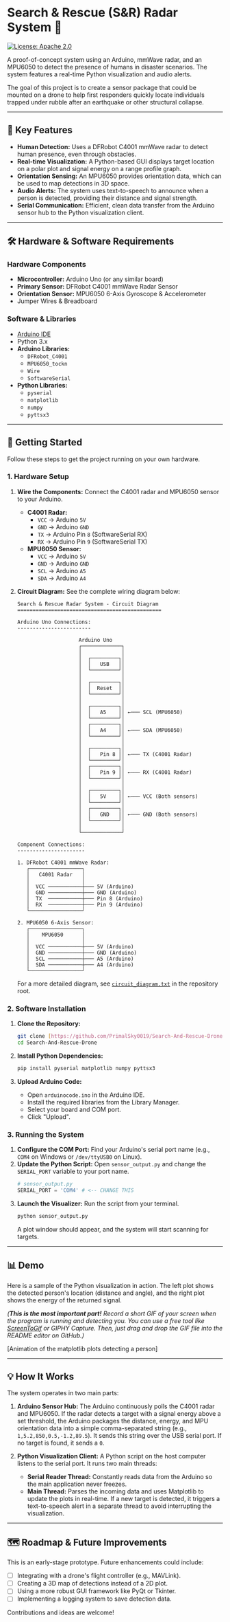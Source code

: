 # Search & Rescue (S&R) Radar System 📡

[![License: Apache 2.0](https://img.shields.io/badge/License-Apache_2.0-blue.svg)](https://opensource.org/licenses/Apache-2.0)

A proof-of-concept system using an Arduino, mmWave radar, and an MPU6050 to detect the presence of humans in disaster scenarios. The system features a real-time Python visualization and audio alerts.

The goal of this project is to create a sensor package that could be mounted on a drone to help first responders quickly locate individuals trapped under rubble after an earthquake or other structural collapse.


---

## 🎯 Key Features

* **Human Detection:** Uses a DFRobot C4001 mmWave radar to detect human presence, even through obstacles.
* **Real-time Visualization:** A Python-based GUI displays target location on a polar plot and signal energy on a range profile graph.
* **Orientation Sensing:** An MPU6050 provides orientation data, which can be used to map detections in 3D space.
* **Audio Alerts:** The system uses text-to-speech to announce when a person is detected, providing their distance and signal strength.
* **Serial Communication:** Efficient, clean data transfer from the Arduino sensor hub to the Python visualization client.

---

## 🛠️ Hardware & Software Requirements

### Hardware Components
* **Microcontroller:** Arduino Uno (or any similar board)
* **Primary Sensor:** DFRobot C4001 mmWave Radar Sensor
* **Orientation Sensor:** MPU6050 6-Axis Gyroscope & Accelerometer
* Jumper Wires & Breadboard

### Software & Libraries
* [Arduino IDE](https://www.arduino.cc/en/software)
* Python 3.x
* **Arduino Libraries:**
    * `DFRobot_C4001`
    * `MPU6050_tockn`
    * `Wire`
    * `SoftwareSerial`
* **Python Libraries:**
    * `pyserial`
    * `matplotlib`
    * `numpy`
    * `pyttsx3`

---

## 🚀 Getting Started

Follow these steps to get the project running on your own hardware.

### 1. Hardware Setup

1.  **Wire the Components:** Connect the C4001 radar and MPU6050 sensor to your Arduino.
    * **C4001 Radar:**
        * `VCC` -> Arduino `5V`
        * `GND` -> Arduino `GND`
        * `TX` -> Arduino Pin `8` (SoftwareSerial RX)
        * `RX` -> Arduino Pin `9` (SoftwareSerial TX)
    * **MPU6050 Sensor:**
        * `VCC` -> Arduino `5V`
        * `GND` -> Arduino `GND`
        * `SCL` -> Arduino `A5`
        * `SDA` -> Arduino `A4`

2.  **Circuit Diagram:** See the complete wiring diagram below:

    ```
    Search & Rescue Radar System - Circuit Diagram
    ===============================================

    Arduino Uno Connections:
    ------------------------

                        Arduino Uno
                        ┌─────────────┐
                        │             │
                        │  ┌─────────┐│
                        │  │   USB   ││
                        │  └─────────┘│
                        │             │
                        │  ┌─────────┐│
                        │  │  Reset  ││
                        │  └─────────┘│
                        │             │
                        │  ┌─────────┐│
                        │  │   A5    ││ ←─── SCL (MPU6050)
                        │  └─────────┘│
                        │  ┌─────────┐│
                        │  │   A4    ││ ←─── SDA (MPU6050)
                        │  └─────────┘│
                        │             │
                        │  ┌─────────┐│
                        │  │   Pin 8 ││ ←─── TX (C4001 Radar)
                        │  └─────────┘│
                        │  ┌─────────┐│
                        │  │   Pin 9 ││ ←─── RX (C4001 Radar)
                        │  └─────────┘│
                        │             │
                        │  ┌─────────┐│
                        │  │   5V    ││ ←─── VCC (Both sensors)
                        │  └─────────┘│
                        │  ┌─────────┐│
                        │  │   GND   ││ ←─── GND (Both sensors)
                        │  └─────────┘│
                        │             │
                        └─────────────┘

    Component Connections:
    ----------------------

    1. DFRobot C4001 mmWave Radar:
       ┌─────────────────┐
       │   C4001 Radar   │
       │                 │
       │  VCC ───────────┼─── 5V (Arduino)
       │  GND ───────────┼─── GND (Arduino)
       │  TX  ───────────┼─── Pin 8 (Arduino)
       │  RX  ───────────┼─── Pin 9 (Arduino)
       └─────────────────┘

    2. MPU6050 6-Axis Sensor:
       ┌─────────────────┐
       │    MPU6050      │
       │                 │
       │  VCC ───────────┼─── 5V (Arduino)
       │  GND ───────────┼─── GND (Arduino)
       │  SCL ───────────┼─── A5 (Arduino)
       │  SDA ───────────┼─── A4 (Arduino)
       └─────────────────┘
    ```

    For a more detailed diagram, see [`circuit_diagram.txt`](circuit_diagram.txt) in the repository root.

### 2. Software Installation

1.  **Clone the Repository:**
    ```bash
    git clone [https://github.com/PrimalSky0019/Search-And-Rescue-Drone.git](https://github.com/PrimalSky0019/Search-And-Rescue-Drone.git)
    cd Search-And-Rescue-Drone
    ```

2.  **Install Python Dependencies:**
    ```bash
    pip install pyserial matplotlib numpy pyttsx3
    ```

3.  **Upload Arduino Code:**
    * Open `arduinocode.ino` in the Arduino IDE.
    * Install the required libraries from the Library Manager.
    * Select your board and COM port.
    * Click "Upload".

### 3. Running the System

1.  **Configure the COM Port:** Find your Arduino's serial port name (e.g., `COM4` on Windows or `/dev/ttyUSB0` on Linux).
2.  **Update the Python Script:** Open `sensor_output.py` and change the `SERIAL_PORT` variable to your port name.
    ```python
    # sensor_output.py
    SERIAL_PORT = 'COM4' # <-- CHANGE THIS
    ```
3.  **Launch the Visualizer:** Run the script from your terminal.
    ```bash
    python sensor_output.py
    ```
    A plot window should appear, and the system will start scanning for targets.

---

## 📊 Demo

Here is a sample of the Python visualization in action. The left plot shows the detected person's location (distance and angle), and the right plot shows the energy of the returned signal.

*(**This is the most important part!** Record a short GIF of your screen when the program is running and detecting you. You can use a free tool like [ScreenToGif](https://www.screentogif.com/) or GIPHY Capture. Then, just drag and drop the GIF file into the README editor on GitHub.)*

[Animation of the matplotlib plots detecting a person]

---

## 💡 How It Works

The system operates in two main parts:

1.  **Arduino Sensor Hub:** The Arduino continuously polls the C4001 radar and MPU6050. If the radar detects a target with a signal energy above a set threshold, the Arduino packages the distance, energy, and MPU orientation data into a simple comma-separated string (e.g., `1,5.2,850,0.5,-1.2,89.5`). It sends this string over the USB serial port. If no target is found, it sends a `0`.

2.  **Python Visualization Client:** A Python script on the host computer listens to the serial port. It runs two main threads:
    * **Serial Reader Thread:** Constantly reads data from the Arduino so the main application never freezes.
    * **Main Thread:** Parses the incoming data and uses Matplotlib to update the plots in real-time. If a new target is detected, it triggers a text-to-speech alert in a separate thread to avoid interrupting the visualization.

---

## 🗺️ Roadmap & Future Improvements

This is an early-stage prototype. Future enhancements could include:
* [ ] Integrating with a drone's flight controller (e.g., MAVLink).
* [ ] Creating a 3D map of detections instead of a 2D plot.
* [ ] Using a more robust GUI framework like PyQt or Tkinter.
* [ ] Implementing a logging system to save detection data.

Contributions and ideas are welcome!
